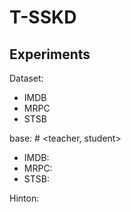 # T-SSKD

## Experiments
Dataset:
- IMDB 
- MRPC 
- STSB <br>

base: # <teacher, student>
- IMDB: 
- MRPC: 
- STSB:

Hinton:
